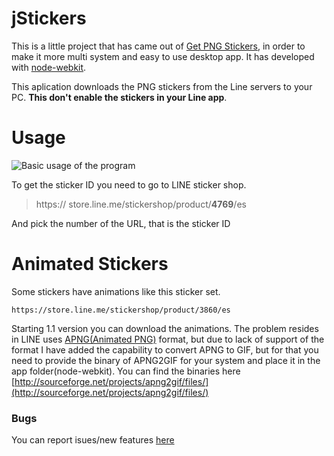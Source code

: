 # jStickers #
This is a little project that has came out of [Get PNG Stickers](https://github.com/Kurobyte/Get-Png-Stickers), in order to make it more multi system and easy to use desktop app. It has developed with [node-webkit](https://github.com/nwjs/nw.js).

This aplication downloads the PNG stickers from the Line servers to your PC. **This don't enable the stickers in your Line app**.

# Usage #
![Basic usage of the program](https://pbs.twimg.com/media/CJQ8D3bWsAAijxN.png:large)

To get the sticker ID you need to go to LINE sticker shop.
> https:// store.line.me/stickershop/product/**4769**/es

And pick the number of the URL, that is the sticker ID

# Animated Stickers #
Some stickers have animations like this sticker set.

    https://store.line.me/stickershop/product/3860/es

Starting 1.1 version you can download the animations. The problem resides in  LINE uses [APNG(Animated PNG)](http://littlesvr.ca/apng/) format, but due to lack of support of the format I have added the capability to convert APNG to GIF, but for that you need to provide the binary of APNG2GIF for your system and place it in the app folder(node-webkit).
You can find the binaries here [http://sourceforge.net/projects/apng2gif/files/](http://sourceforge.net/projects/apng2gif/files/)

### Bugs ###
You can report isues/new features [here](https://github.com/Kurobyte/jstickers/issues)
